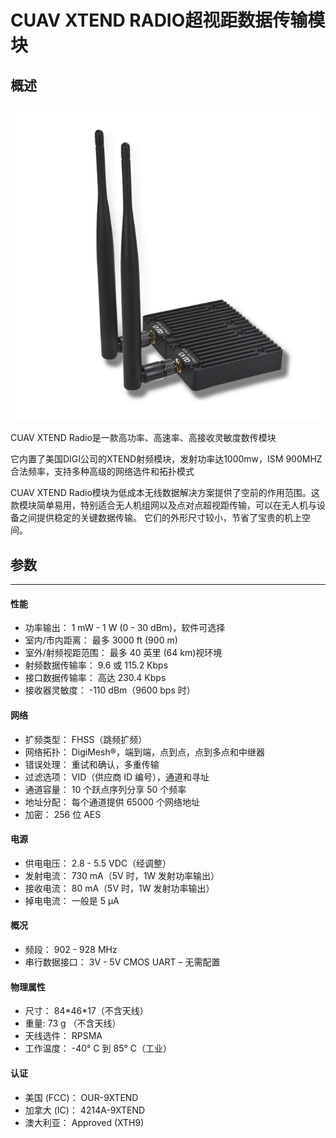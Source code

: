 # CUAV XTEND RADIO超视距数据传输模块

## 概述

![](/assets/xtend2.png)

CUAV XTEND Radio是一款高功率、高速率、高接收灵敏度数传模块

它内置了美国DIGI公司的XTEND射频模块，发射功率达1000mw，ISM 900MHZ合法频率，支持多种高级的网络选件和拓扑模式

CUAV XTEND Radio模块为低成本无线数据解决方案提供了空前的作用范围。这款模块简单易用，特别适合无人机组网以及点对点超视距传输，可以在无人机与设备之间提供稳定的关键数据传输。 它们的外形尺寸较小，节省了宝贵的机上空间。

## 参数

---

#### 性能

* 功率输出： 1 mW - 1 W \(0 - 30 dBm\)，软件可选择
* 室内/市内距离： 最多 3000 ft \(900 m\)
* 室外/射频视距范围： 最多 40 英里 \(64 km\)视环境
* 射频数据传输率： 9.6 或 115.2 Kbps
* 接口数据传输率： 高达 230.4 Kbps
* 接收器灵敏度： -110 dBm（9600 bps 时）

#### 网络

* 扩频类型： FHSS（跳频扩频）
* 网络拓扑： DigiMesh®，端到端，点到点，点到多点和中继器
* 错误处理： 重试和确认，多重传输
* 过滤选项： VID（供应商 ID 编号），通道和寻址
* 通道容量： 10 个跃点序列分享 50 个频率
* 地址分配： 每个通道提供 65000 个网络地址
* 加密： 256 位 AES

#### 电源

* 供电电压： 2.8 - 5.5 VDC（经调整）
* 发射电流： 730 mA（5V 时，1W 发射功率输出）
* 接收电流： 80 mA（5V 时，1W 发射功率输出）
* 掉电电流： 一般是 5 µA

#### 概况

* 频段： 902 - 928 MHz
* 串行数据接口： 3V - 5V CMOS UART – 无需配置

#### 物理属性

* 尺寸： 84\*46\*17（不含天线）
* 重量: 73 g （不含天线）
* 天线选件： RPSMA 
* 工作温度： -40° C 到 85° C（工业）

#### 认证

* 美国 \(FCC\)： OUR-9XTEND
* 加拿大 \(IC\)： 4214A-9XTEND
* 澳大利亚： Approved \(XTH9\)



